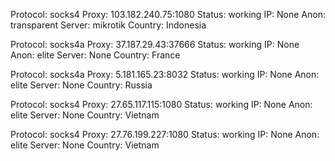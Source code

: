 Protocol: socks4
Proxy: 103.182.240.75:1080
Status: working
IP: None
Anon: transparent
Server: mikrotik
Country: Indonesia

Protocol: socks4a
Proxy: 37.187.29.43:37666
Status: working
IP: None
Anon: elite
Server: None
Country: France

Protocol: socks4a
Proxy: 5.181.165.23:8032
Status: working
IP: None
Anon: elite
Server: None
Country: Russia

Protocol: socks4
Proxy: 27.65.117.115:1080
Status: working
IP: None
Anon: elite
Server: None
Country: Vietnam

Protocol: socks4
Proxy: 27.76.199.227:1080
Status: working
IP: None
Anon: elite
Server: None
Country: Vietnam

